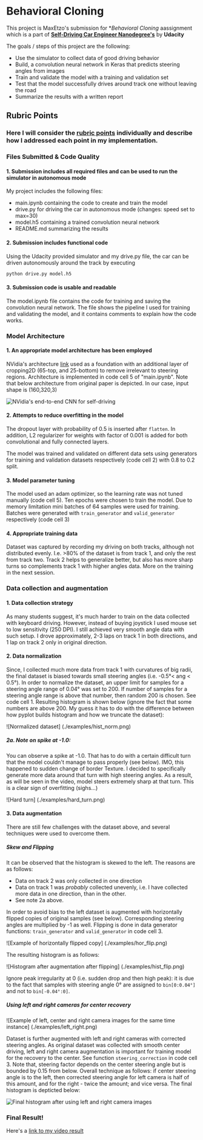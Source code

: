 # **Behavioral Cloning** 


This project is MaxEtzo's submission for **Behavioral Cloning* aassignment which is a part of [**Self-Driving Car Engineer Nanodegree's**](https://eu.udacity.com/course/self-driving-car-engineer-nanodegree--nd013) by **Udacity**

The goals / steps of this project are the following:
* Use the simulator to collect data of good driving behavior
* Build, a convolution neural network in Keras that predicts steering angles from images
* Train and validate the model with a training and validation set
* Test that the model successfully drives around track one without leaving the road
* Summarize the results with a written report

## Rubric Points
### Here I will consider the [rubric points](https://review.udacity.com/#!/rubrics/432/view) individually and describe how I addressed each point in my implementation.  

### Files Submitted & Code Quality

#### 1. Submission includes all required files and can be used to run the simulator in autonomous mode

My project includes the following files:
* main.ipynb containing the code to create and train the model
* drive.py for driving the car in autonomous mode (changes: speed set to max=30)
* model.h5 containing a trained convolution neural network 
* README.md summarizing the results

#### 2. Submission includes functional code
Using the Udacity provided simulator and my drive.py file, the car can be driven autonomously around the track by executing 
```sh
python drive.py model.h5
```

#### 3. Submission code is usable and readable

The model.ipynb file contains the code for training and saving the convolution neural network. The file shows the pipeline I used for training and validating the model, and it contains comments to explain how the code works.

### Model Architecture

#### 1. An appropriate model architecture has been employed

NVidia's architecture [link](https://devblogs.nvidia.com/deep-learning-self-driving-cars/) used as a foundation with an additional layer of cropping2D (65-top, and 25-bottom) to remove irrelevant to steering regions. Architecture is implemented in code cell 5 of "main.ipynb". Note that below architecture from original paper is depicted. In our case, input shape is (160,320,3)

![NVidia's end-to-end CNN for self-driving](./examples/cnn-architecture.png)

#### 2. Attempts to reduce overfitting in the model

The dropout layer with probability of 0.5 is inserted after `flatten`. In addition, L2 regularizer for weights with factor of 0.001 is added for both convolutional and fully connected layers. 

The model was trained and validated on different data sets using generators for training and validation datasets respectively (code cell 2) with 0.8 to 0.2 split. 

#### 3. Model parameter tuning

The model used an adam optimizer, so the learning rate was not tuned manually (code cell 5). Ten epochs were chosen to train the model.
Due to memory limitation mini batches of 64 samples were used for training. Batches were generated with `train_generator` and `valid_generator` respectively (code cell 3)

#### 4. Appropriate training data

Dataset was captured by recording my driving on both tracks, although not distributed evenly. I.e. >80% of the dataset is from track 1, and only the rest from track two. Track 2 helps to generalize better, but also has more sharp turns so complements track 1 with higher angles data. More on the training in the next session.

### Data collection and augmentation

#### 1. Data collection strategy

As many students suggest, it's much harder to train on the data collected with keyboard driving. However, instead of buying joystick I used mouse set to low sensitivity (250 DPI). I still achieved very smooth angle data with such setup. I drove approximately, 2-3 laps on track 1 in both directions, and 1 lap on track 2 only in original direction. 

#### 2. Data normalization

Since, I collected much more data from track 1 with curvatures of big radii, the final dataset is biased towards small steering angles (i.e. -0.5°< ang < 0.5°). In order to normalize the dataset, an upper limit for samples for a steering angle range of 0.04° was set to 200. If number of samples for a steering angle range is above that number, then random 200 is chosen. See code cell 1. Resulting histogram is shown below (ignore the fact that some numbers are above 200. My guess it has to do with the difference between how pyplot builds histogram and how we truncate the dataset):

![Normalized dataset] (./examples/hist_norm.png)

##### 2a. Note on spike at -1.0:

You can observe a spike at -1.0. That has to do with a certain difficult turn that the model couldn't manage to pass properly (see below). IMO, this happened to sudden change of border Texture.
I decided to specifically generate more data around that turn with high steering angles. As a result, as will be seen in the video, model steers extremely sharp at that turn. This is a clear sign of overfitting (sighs...)

![Hard turn] (./examples/hard_turn.png)

#### 3. Data augmentation 

There are still few challenges with the dataset above, and several techniques were used to overcome them. 

##### Skew and Flipping
It can be observed that the histogram is skewed to the left. The reasons are as follows: 

* Data on track 2 was only collected in one direction
* Data on track 1 was *probably* collected unevenly, i.e. I have collected more data in one direction, than in the other.
* See note 2a above.

In order to avoid bias to the left dataset is augmented with horizontally flipped copies of original samples (see below). Corresponding steering angles are multiplied by -1 as well. Flipping is done in data generator functions: `train_generator` and `valid_generator` in code cell 3. 

![Example of horizontally flipped copy] (./examples/hor_flip.png)

The resulting histogram is as follows:

![Histogram after augmentation after flipping] (./examples/hist_flip.png)

Ignore peak irregularity at 0 (i.e. sudden drop and then high peak): it is due to the fact that samples with steering angle 0° are assigned to `bin[0:0.04°]` and not to `bin[-0.04°:0]`. 

##### Using left and right cameras for center recovery

![Example of left, center and right camera images for the same time instance] (./examples/left_right.png)

Dataset is further augmented with left and right cameras with corrected steering angles. As original dataset was collected with smooth center driving, left and right camera augmentation is important for training model for the recovery to the center. See function `steering_correction` in code cell 3. Note that, steering factor depends on the center steering angle but is bounded by 0.15 from below. Overall technique as follows: if center steering angle is to the left, then corrected steering angle for left camera is half of this amount, and for the right - twice the amount; and vice versa. The final histogram is depticted below:

![Final histogram after using left and right camera images](./examples/hist_left_right.png)

### Final Result!
Here's a [link to my video result](./video.mp4)
